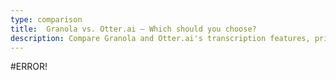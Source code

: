 ```yaml
---
type: comparison
title:  Granola vs. Otter.ai – Which should you choose?
description: Compare Granola and Otter.ai's transcription features, pricing, and user experience. Plus, discover Circleback as a potential alternative for your needs.
---
```


#ERROR!